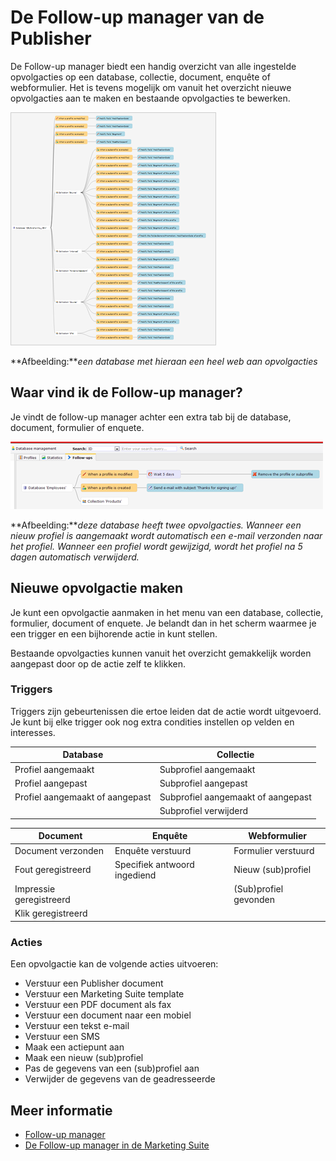 # De Follow-up manager van de Publisher

De Follow-up manager biedt een handig overzicht van alle ingestelde
opvolgacties op een database, collectie, document, enquête of
webformulier. Het is tevens mogelijk om vanuit het overzicht nieuwe
opvolgacties aan te maken en bestaande opvolgacties te bewerken.

![](../images/overview1.png)

**Afbeelding:***een database met hieraan een heel web aan opvolgacties*

## Waar vind ik de Follow-up manager?

Je vindt de follow-up manager achter een extra tab bij de database,
document, formulier of enquete.

![](../images/follow-up-tab.png)

**Afbeelding:***deze database heeft twee opvolgacties. Wanneer een nieuw
profiel is aangemaakt wordt automatisch een e-mail verzonden naar het
profiel. Wanneer een profiel wordt gewijzigd, wordt het profiel na 5
dagen automatisch verwijderd.*

## Nieuwe opvolgactie maken

Je kunt een opvolgactie aanmaken in het menu van een database, collectie, 
formulier, document of enquete. Je belandt dan in het
scherm waarmee je een trigger en een bijhorende actie in kunt stellen.

Bestaande opvolgacties kunnen vanuit het overzicht gemakkelijk worden
aangepast door op de actie zelf te klikken.

### Triggers

Triggers zijn gebeurtenissen die ertoe leiden dat de actie wordt uitgevoerd. 
Je kunt bij elke trigger ook nog extra condities instellen op velden en 
interesses.

| Database                          | Collectie                          |
|-----------------------------------|------------------------------------|
| Profiel aangemaakt                | Subprofiel aangemaakt              |
| Profiel aangepast                 | Subprofiel aangepast               |
| Profiel aangemaakt of aangepast   | Subprofiel aangemaakt of aangepast |
|                                   | Subprofiel verwijderd              |

| Document                  | Enquête                      | Webformulier          |
|---------------------------|------------------------------|-----------------------|
| Document verzonden        | Enquête verstuurd            | Formulier verstuurd   |
| Fout geregistreerd        | Specifiek antwoord ingediend | Nieuw (sub)profiel    |
| Impressie geregistreerd   |                              | (Sub)profiel gevonden |
| Klik geregistreerd        |                              |                       |

### Acties

Een opvolgactie kan de volgende acties uitvoeren:

-   Verstuur een Publisher document
-   Verstuur een Marketing Suite template
-   Verstuur een PDF document als fax
-   Verstuur een document naar een mobiel
-   Verstuur een tekst e-mail
-   Verstuur een SMS
-   Maak een actiepunt aan
-   Maak een nieuw (sub)profiel
-   Pas de gegevens van een (sub)profiel aan
-   Verwijder de gegevens van de geadresseerde

## Meer informatie

* [Follow-up manager](./follow-up-manager.md)
* [De Follow-up manager in de Marketing Suite](./follow-up-manager-ms.md)
